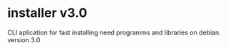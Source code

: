 # installer v3.0
CLI aplication for fast installing need programms and libraries on debian.
version 3.0
